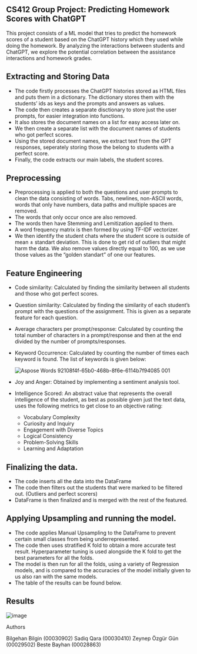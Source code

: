 ## CS412 Group Project: Predicting Homework Scores with ChatGPT

This project consists of a ML model that tries to predict the homework scores of a student based on the ChatGPT history which they used while doing the homework. By analyzing the interactions between students and ChatGPT, we explore the potential correlation between the assistance interactions and homework grades.

## Extracting and Storing Data
- The code firstly processes the ChatGPT histories stored as HTML files and puts them in a dictionary. The dictionary stores them with the students’ ids as keys and the prompts and answers as values.
- The code then creates a separate disctionary to store just the user prompts, for easier integration into functions.
- It also stores the document names on a list for easy access later on. 
- We then create a separate list with the document names of students who got perfect scores.
- Using the stored document names, we extract text from the GPT responses, seperately storing those the belong to students with a perfect score.
- Finally, the code extracts our main labels, the student scores.


## Preprocessing

- Preprocessing is applied to both the questions and user prompts to clean the data consisting of words. Tabs, newlines, non-ASCII words, words that only have numbers, data paths and multiple spaces are removed.
- The words that only occur once are also removed.
- The words then have Stemming and Lemitization applied to them.
- A word frequency matrix is then formed by using TF-IDF vectorizer.
- We then identify the student chats where the student score is outside of mean ± standart deviation. This is done to get rid of outliers that might harm the data. We also remove values directly equal to 100, as we use those values as the “golden standart” of one our features.

## Feature Engineering

- Code similarity: Calculated by finding the similarity between all students and those who got perfect scores. 
- Question similarity: Calculated by finding the similarity of each student’s prompt with the questions of the assignment. This is given as a separate feature for each question.
- Average characters per prompt/response: Calculated by counting the total number of characters in a prompt/response and then at the end divided by the number of prompts/responses.
- Keyword Occurrence: Calculated by counting the number of times each keyword is found. The list of keywords is given below:

  ![Aspose Words 92108f4f-65b0-468b-8f6e-6114b7f94085 001](https://github.com/Orkataru/CS412_Project/assets/91630525/61016bce-651f-47c4-a6b2-a842149ef83e)


- Joy and Anger: Obtained by implementing a sentiment analysis tool.
- Intelligence Scored: An abstract value that represents the overall intelligence of the student, as best as possible given just the text data, uses the following metrics to get close to an objective rating:
  - Vocabulary Complexity
  - Curiosity and Inquiry
  - Engagement with Diverse Topics
  - Logical Consistency
  - Problem-Solving Skills
  - Learning and Adaptation

## Finalizing the data.

- The code inserts all the data into the DataFrame
- The code then filters out the students that were marked to be filtered out. (Outliers and perfect scorers)
- DataFrame is then finalized and is merged with the rest of the featured.

## Applying Upsampling and running the model.

- The code applies Manual Upsampling to the DataFrame to prevent certain small classes from being underrepresented.
- The code then uses stratified K fold to obtain a more accurate test result. Hyperparameter tuning is used alongside the K fold to get the best parameters for all the folds.
- The model is then run for all the folds, using a variety of Regression models, and is compared to the accuracies of the model initially given to us also ran with the same models. 
- The table of the results can be found below.

## Results
![image](https://github.com/Orkataru/CS412_Project/assets/81559141/a0102c6b-e5ef-4567-84c2-5bf0762be7b9)


Authors

Bilgehan Bilgin (00030902)
Sadiq Qara (00030410)
Zeynep Özgür Gün (00029502)
Beste Bayhan (00028863)
